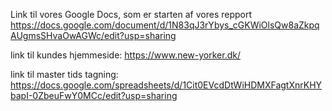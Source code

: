 Link til vores Google Docs, som er starten af vores repport https://docs.google.com/document/d/1N83qJ3rYbys_cGKWiOlsQw8aZkpqAUgmsSHvaOwAGWc/edit?usp=sharing

link til kundes hjemmeside: https://www.new-yorker.dk/

link til master tids tagning: https://docs.google.com/spreadsheets/d/1Cit0EVcdDtWiHDMXFagtXnrKHYbapI-0ZbeuFwY0MCc/edit?usp=sharing
